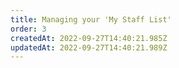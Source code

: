 ```yaml
---
title: Managing your 'My Staff List'
order: 3
createdAt: 2022-09-27T14:40:21.985Z
updatedAt: 2022-09-27T14:40:21.989Z
---
```

